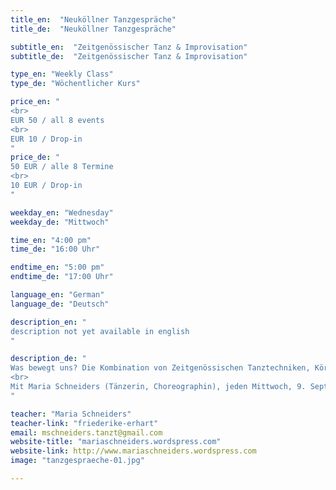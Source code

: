 ```yaml
---
title_en:  "Neuköllner Tanzgespräche"
title_de:  "Neuköllner Tanzgespräche"

subtitle_en:  "Zeitgenössischer Tanz & Improvisation"
subtitle_de:  "Zeitgenössischer Tanz & Improvisation"

type_en: "Weekly Class"
type_de: "Wöchentlicher Kurs"

price_en: "
<br>
EUR 50 / all 8 events
<br>
EUR 10 / Drop-in
"
price_de: "
50 EUR / alle 8 Termine
<br>
10 EUR / Drop-in
"

weekday_en: "Wednesday"
weekday_de: "Mittwoch"

time_en: "4:00 pm"
time_de: "16:00 Uhr"

endtime_en: "5:00 pm"
endtime_de: "17:00 Uhr"

language_en: "German"
language_de: "Deutsch"

description_en: "
description not yet available in english
"

description_de: "
Was bewegt uns? Die Kombination von Zeitgenössischen Tanztechniken, Körperarbeit und Improvisationen verschiebt unseren Fokus vom Alltag zum jetzigen, einmalig-erlebbaren Moment. Es findet ein Austausch statt – auf körperlicher und auf verbaler Ebene.
<br>
Mit Maria Schneiders (Tänzerin, Choreographin), jeden Mittwoch, 9. September 2015 bis 28. Oktober 2015 (8 Termine).
"

teacher: "Maria Schneiders"
teacher-link: "friederike-erhart"
email: mschneiders.tanzt@gmail.com
website-title: "mariaschneiders.wordspress.com"
website-link: http://www.mariaschneiders.wordspress.com
image: "tanzgespraeche-01.jpg"

---
```







